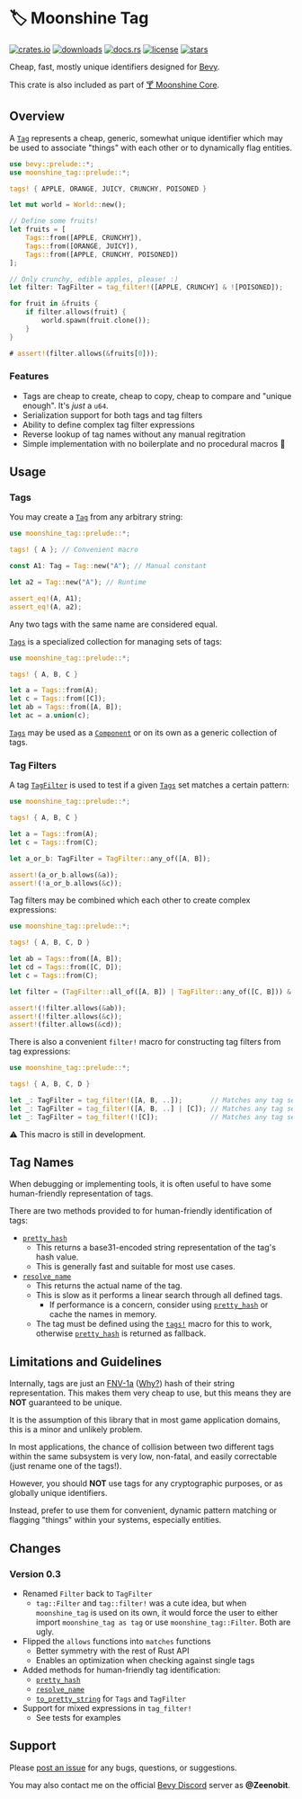 # 🏷️ Moonshine Tag

[![crates.io](https://img.shields.io/crates/v/moonshine-tag)](https://crates.io/crates/moonshine-tag)
[![downloads](https://img.shields.io/crates/dr/moonshine-tag?label=downloads)](https://crates.io/crates/moonshine-tag)
[![docs.rs](https://docs.rs/moonshine-tag/badge.svg)](https://docs.rs/moonshine-tag)
[![license](https://img.shields.io/crates/l/moonshine-tag)](https://github.com/Zeenobit/moonshine_tag/blob/main/LICENSE)
[![stars](https://img.shields.io/github/stars/Zeenobit/moonshine_tag)](https://github.com/Zeenobit/moonshine_tag)

Cheap, fast, mostly unique identifiers designed for [Bevy](https://github.com/bevyengine/bevy).

This crate is also included as part of [🍸 Moonshine Core](https://github.com/Zeenobit/moonshine_core).

## Overview

A [`Tag`] represents a cheap, generic, somewhat unique identifier which may be used to associate "things" with each other or to dynamically flag entities.

```rust
use bevy::prelude::*;
use moonshine_tag::prelude::*;

tags! { APPLE, ORANGE, JUICY, CRUNCHY, POISONED }

let mut world = World::new();

// Define some fruits!
let fruits = [
    Tags::from([APPLE, CRUNCHY]),
    Tags::from([ORANGE, JUICY]),
    Tags::from([APPLE, CRUNCHY, POISONED])
];

// Only crunchy, edible apples, please! :)
let filter: TagFilter = tag_filter!([APPLE, CRUNCHY] & ![POISONED]);

for fruit in &fruits {
    if filter.allows(fruit) {
        world.spawn(fruit.clone());
    }
}

# assert!(filter.allows(&fruits[0]));
```

### Features

- Tags are cheap to create, cheap to copy, cheap to compare and "unique enough". It's *just* a `u64`.
- Serialization support for both tags and tag filters
- Ability to define complex tag filter expressions
- Reverse lookup of tag names without any manual regitration
- Simple implementation with no boilerplate and no procedural macros 🧘

## Usage

### Tags

You may create a [`Tag`] from any arbitrary string:

```rust
use moonshine_tag::prelude::*;

tags! { A }; // Convenient macro

const A1: Tag = Tag::new("A"); // Manual constant

let a2 = Tag::new("A"); // Runtime

assert_eq!(A, A1);
assert_eq!(A, a2);
```

Any two tags with the same name are considered equal.

[`Tags`] is a specialized collection for managing sets of tags:

```rust
use moonshine_tag::prelude::*;

tags! { A, B, C }

let a = Tags::from(A);
let c = Tags::from([C]);
let ab = Tags::from([A, B]);
let ac = a.union(c);
```

[`Tags`] may be used as a [`Component`] or on its own as a generic collection of tags.

### Tag Filters

A tag [`TagFilter`] is used to test if a given [`Tags`] set matches a certain pattern:

```rust
use moonshine_tag::prelude::*;

tags! { A, B, C }

let a = Tags::from(A);
let c = Tags::from(C);

let a_or_b: TagFilter = TagFilter::any_of([A, B]);

assert!(a_or_b.allows(&a));
assert!(!a_or_b.allows(&c));
```

Tag filters may be combined which each other to create complex expressions:

```rust
use moonshine_tag::prelude::*;

tags! { A, B, C, D }

let ab = Tags::from([A, B]);
let cd = Tags::from([C, D]);
let c = Tags::from(C);

let filter = (TagFilter::all_of([A, B]) | TagFilter::any_of([C, B])) & TagFilter::any_of(D);

assert!(!filter.allows(&ab));
assert!(!filter.allows(&c));
assert!(filter.allows(&cd));
```

There is also a convenient `filter!` macro for constructing tag filters from tag expressions:

```rust
use moonshine_tag::prelude::*;

tags! { A, B, C, D }

let _: TagFilter = tag_filter!([A, B, ..]);       // Matches any tag set containing A or B
let _: TagFilter = tag_filter!([A, B, ..] | [C]); // Matches any tag set which contains A or B, or exactly C
let _: TagFilter = tag_filter!(![C]);             // Matches any tag set not containing C
```

⚠️ This macro is still in development.

## Tag Names

When debugging or implementing tools, it is often useful to have some human-friendly representation of tags.

There are two methods provided to for human-friendly identification of tags:
- [`pretty_hash`]
    - This returns a base31-encoded string representation of the tag's hash value.
    - This is generally fast and suitable for most use cases.
- [`resolve_name`]
    - This returns the actual name of the tag.
    - This is slow as it performs a linear search through all defined tags.
        - If performance is a concern, consider using [`pretty_hash`] or cache the names in memory.
    - The tag must be defined using the [`tags!`] macro for this to work, otherwise [`pretty_hash`] is returned as fallback.

## Limitations and Guidelines

Internally, tags are just an [FNV-1a](https://en.wikipedia.org/wiki/Fowler%E2%80%93Noll%E2%80%93Vo_hash_function) ([Why?](https://softwareengineering.stackexchange.com/a/145633)) hash of their string representation. This makes them very cheap to use, but this means they are **NOT** guaranteed to be unique.

It is the assumption of this library that in most game application domains, this is a minor and unlikely problem.

In most applications, the chance of collision between two different tags within the same subsystem is very low, non-fatal, and easily correctable (just rename one of the tags!).

However, you should **NOT** use tags for any cryptographic purposes, or as globally unique identifiers.

Instead, prefer to use them for convenient, dynamic pattern matching or flagging "things" within your systems, especially entities.

## Changes

### Version 0.3

- Renamed `Filter` back to `TagFilter`
    - `tag::Filter` and `tag::filter!` was a cute idea, but when `moonshine_tag` is used on its own, it would force the user to either import `moonshine_tag as tag` or use `moonshine_tag::Filter`. Both are ugly.
- Flipped the `allows` functions into `matches` functions
    - Better symmetry with the rest of Rust API
    - Enables an optimization when checking against single tags
- Added methods for human-friendly tag identification:
    - [`pretty_hash`]
    - [`resolve_name`]
    - [`to_pretty_string`] for `Tags` and `TagFilter`
- Support for mixed expressions in `tag_filter!`
    - See tests for examples


## Support

Please [post an issue](https://github.com/Zeenobit/moonshine_tag/issues/new) for any bugs, questions, or suggestions.

You may also contact me on the official [Bevy Discord](https://discord.gg/bevy) server as **@Zeenobit**.


[`Tag`]:https://docs.rs/moonshine-tag/latest/moonshine_tag/struct.Tag.html
[`resolve_name`]:https://docs.rs/moonshine-tag/latest/moonshine_tag/struct.Tag.html#method.resolve_name
[`pretty_hash`]:https://docs.rs/moonshine-tag/latest/moonshine_tag/struct.Tag.html#method.pretty_hash
[`tags!`]:https://docs.rs/moonshine-tag/latest/moonshine_tag/macro.tags.html
[`Tags`]:https://docs.rs/moonshine-tag/latest/moonshine_tag/struct.Tags.html
[`TagFilter`]:https://docs.rs/moonshine-tag/latest/moonshine_tag/enum.TagFilter.html
[`to_pretty_string`]:https://docs.rs/moonshine-tag/latest/moonshine_tag/struct.Tags.html#method.to_pretty_string
[`Component`]:https://docs.rs/bevy/latest/bevy/ecs/component/trait.Component.html